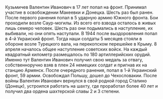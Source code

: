 Кузьмичев Валентин Иванович в 17 лет попал на фронт. Принимал участие в освобождении Макеевки и Донецка. Шесть раз был ранен. После первого ранения попал в 5 ударную армию Южного фронта. Бои проходили возле Саур-могилы. Из всего его взвода осталось в живых лишь семеро человек. Шесть раз они подымались в наступление, их выбивали, но они опять наступали. В 1944 после выздоровления попал в 4-й Украиский фронт. Тогда наши солдаты 5 месяцев стояли в обороне возле Турецкого вала, на перекопском перешейке в Крыму. 8 апреля началось общее наступление советских войск. На каждый квадратный километр размещалось по 180 артиллерийских орудий. Именно тут Валентин Иванович получил свою медаль за отвагу, собственноручно взяв в плен 24 немецких солдат и пригнав их на станцию Армянск. После очередного ранения, попал в 1-й Украинский фронт, 59 армии. Освобождал Польшу, дошел до Чехословакии. После войны Валентин Иванович вернулся в свой родной город Сталино (Донецк), устроился работать на шахту, где проработал более 40 лет и получил два ордена шахтерской славы 2 и 3 степени.